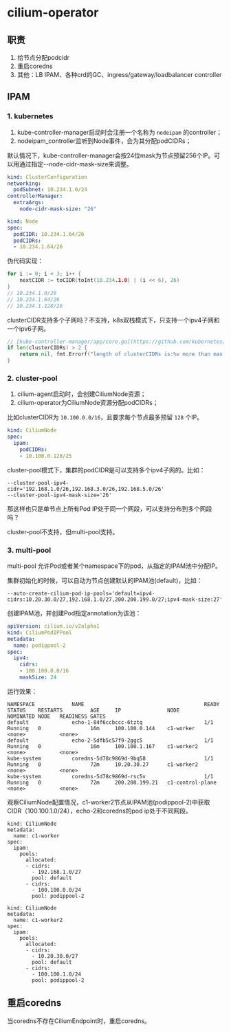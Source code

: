 # cilium-operator

## 职责

1. 给节点分配podcidr
2. 重启coredns
3. 其他：LB IPAM、各种crd的GC、ingress/gateway/loadbalancer controller

## IPAM

### 1. kubernetes

1. kube-controller-manager启动时会注册一个名称为 `nodeipam` 的controller；
2. nodeipam_controller监听到Node事件，会为其分配podCIDRs；

默认情况下，kube-controller-manager会按24位mask为节点预留256个IP。可以用通过指定--node-cidr-mask-size来调整。

```yaml
kind: ClusterConfiguration
networking:
  podSubnet: 10.234.1.0/24
controllerManager:
  extraArgs:
    node-cidr-mask-size: "26"
```

```yaml
kind: Node
spec:
  podCIDR: 10.234.1.64/26
  podCIDRs:
  - 10.234.1.64/26
```

伪代码实现：

```go
for i := 0; i < 3; i++ {
    nextCIDR := toCIDR(toInt(10.234.1.0) | (i << 6), 26)
}
// 10.234.1.0/26
// 10.234.1.64/26
// 10.234.1.128/26
```

clusterCIDR支持多个子网吗？不支持，k8s双栈模式下，只支持一个ipv4子网和一个ipv6子网。

```go
// [kube-controller-manager/app/core.go](https://github.com/kubernetes/kubernetes/blob/master/cmd/kube-controller-manager/app/core.go#L809)
if len(clusterCIDRs) > 2 {
    return nil, fmt.Errorf("length of clusterCIDRs is:%v more than max allowed of 2", len(clusterCIDRs))
}
```

### 2. cluster-pool

1. cilium-agent启动时，会创建CiliumNode资源；
2. cilium-operator为CiliumNode资源分配podCIDRs；

比如clusterCIDR为 `10.100.0.0/16`，且要求每个节点最多预留 `128` 个IP。

```yaml
kind: CiliumNode
spec:
  ipam:
    podCIDRs:
    - 10.100.0.128/25
```

cluster-pool模式下，集群的podCIDR是可以支持多个ipv4子网的。比如：

```
--cluster-pool-ipv4-cidr='192.168.1.0/26,192.168.3.0/26,192.168.5.0/26'
--cluster-pool-ipv4-mask-size='26'
```

那这样也只是单节点上所有Pod IP处于同一个网段，可以支持分布到多个网段吗？

cluster-pool不支持，但multi-pool支持。

### 3. multi-pool

multi-pool 允许Pod或者某个namespace下的pod，从指定的IPAM池中分配IP。

集群初始化的时候，可以自动为节点创建默认的IPAM池(default)，比如：

```
--auto-create-cilium-pod-ip-pools='default=ipv4-cidrs:10.20.30.0/27,192.168.1.0/27,200.200.199.0/27;ipv4-mask-size:27'
```

创建IPAM池，并创建Pod指定annotation为该池：

```yaml
apiVersion: cilium.io/v2alpha1
kind: CiliumPodIPPool
metadata:
  name: podippool-2
spec:
  ipv4:
    cidrs:
    - 100.100.0.0/16
    maskSize: 24
```

运行效果：
```
NAMESPACE            NAME                                       READY   STATUS    RESTARTS         AGE     IP               NODE               NOMINATED NODE   READINESS GATES
default              echo-1-84f6ccbccc-6tztq                    1/1     Running   0                16m     100.100.0.144    c1-worker          <none>           <none>
default              echo-2-5dfb5c57f9-2ggc5                    1/1     Running   0                16m     100.100.1.167    c1-worker2         <none>           <none>
kube-system          coredns-5d78c9869d-9bq58                   1/1     Running   0                72m     10.20.30.27      c1-worker2         <none>           <none>
kube-system          coredns-5d78c9869d-rsc5v                   1/1     Running   0                72m     200.200.199.21   c1-control-plane   <none>           <none>
```

观察CiliumNode配置情况，c1-worker2节点从IPAM池(podippool-2)中获取CIDR（100.100.1.0/24），echo-2和coredns的pod ip处于不同网段。

```
kind: CiliumNode
metadata:
  name: c1-worker
spec:
  ipam:
    pools:
      allocated:
      - cidrs:
        - 192.168.1.0/27
        pool: default
      - cidrs:
        - 100.100.0.0/24
        pool: podippool-2

kind: CiliumNode
metadata:
  name: c1-worker2
spec:
  ipam:
    pools:
      allocated:
      - cidrs:
        - 10.20.30.0/27
        pool: default
      - cidrs:
        - 100.100.1.0/24
        pool: podippool-2
```

## 重启coredns

当coredns不存在CiliumEndpoint时，重启coredns。
